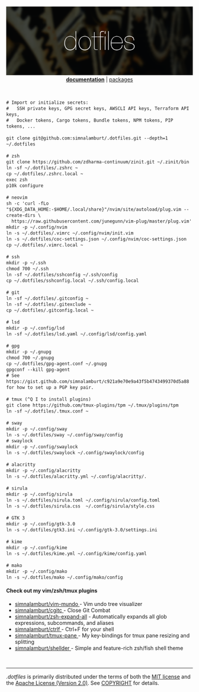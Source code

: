 <p align=center>
  <a href="https://github.com/simnalamburt">
    <img alt="dotfiles" src="https://raw.githubusercontent.com/simnalamburt/i/master/.dotfiles/logo.png">
  </a>
  <br>
  <b><a href="docs/">documentation</a></b> | <a href="packages/">packages</a>
</p>

&nbsp;

```shell
# Import or initialize secrets:
#   SSH private keys, GPG secret keys, AWSCLI API keys, Terraform API keys,
#   Docker tokens, Cargo tokens, Bundle tokens, NPM tokens, PIP tokens, ...

git clone git@github.com:simnalamburt/.dotfiles.git --depth=1 ~/.dotfiles

# zsh
git clone https://github.com/zdharma-continuum/zinit.git ~/.zinit/bin
ln -sf ~/.dotfiles/.zshrc ~
cp ~/.dotfiles/.zshrc.local ~
exec zsh
p10k configure

# neovim
sh -c 'curl -fLo "${XDG_DATA_HOME:-$HOME/.local/share}"/nvim/site/autoload/plug.vim --create-dirs \
  https://raw.githubusercontent.com/junegunn/vim-plug/master/plug.vim'
mkdir -p ~/.config/nvim
ln -s ~/.dotfiles/.vimrc ~/.config/nvim/init.vim
ln -s ~/.dotfiles/coc-settings.json ~/.config/nvim/coc-settings.json
cp ~/.dotfiles/.vimrc.local ~

# ssh
mkdir -p ~/.ssh
chmod 700 ~/.ssh
ln -sf ~/.dotfiles/sshconfig ~/.ssh/config
cp ~/.dotfiles/sshconfig.local ~/.ssh/config.local

# git
ln -sf ~/.dotfiles/.gitconfig ~
ln -sf ~/.dotfiles/.gitexclude ~
cp ~/.dotfiles/.gitconfig.local ~

# lsd
mkdir -p ~/.config/lsd
ln -sf ~/.dotfiles/lsd.yaml ~/.config/lsd/config.yaml

# gpg
mkdir -p ~/.gnupg
chmod 700 ~/.gnupg
cp ~/.dotfiles/gpg-agent.conf ~/.gnupg
gpgconf --kill gpg-agent
# See https://gist.github.com/simnalamburt/c921a9e70e9a43f5b4743499370d5a88 for how to set up a PGP key pair.

# tmux (^Q I to install plugins)
git clone https://github.com/tmux-plugins/tpm ~/.tmux/plugins/tpm
ln -sf ~/.dotfiles/.tmux.conf ~

# sway
mkdir -p ~/.config/sway
ln -s ~/.dotfiles/sway ~/.config/sway/config
# swaylock
mkdir -p ~/.config/swaylock
ln -s ~/.dotfiles/swaylock ~/.config/swaylock/config

# alacritty
mkdir -p ~/.config/alacritty
ln -s ~/.dotfiles/alacritty.yml ~/.config/alacritty/.

# sirula
mkdir -p ~/.config/sirula
ln -s ~/.dotfiles/sirula.toml ~/.config/sirula/config.toml
ln -s ~/.dotfiles/sirula.css  ~/.config/sirula/style.css

# GTK 3
mkdir -p ~/.config/gtk-3.0
ln -s ~/.dotfiles/gtk3.ini ~/.config/gtk-3.0/settings.ini

# kime
mkdir -p ~/.config/kime
ln -s ~/.dotfiles/kime.yml ~/.config/kime/config.yaml

# mako
mkdir -p ~/.config/mako
ln -s ~/.dotfiles/mako ~/.config/mako/config
```

#### Check out my vim/zsh/tmux plugins
- [simnalamburt/vim-mundo     ](https://github.com/simnalamburt/vim-mundo) - Vim undo tree visualizer
- [simnalamburt/cgitc         ](https://github.com/simnalamburt/cgitc) - Close Git Combat
- [simnalamburt/zsh-expand-all](https://github.com/simnalamburt/zsh-expand-all) - Automatically expands all glob expressions, subcommands, and aliases
- [simnalamburt/ctrlf         ](https://github.com/simnalamburt/ctrlf) - Ctrl+F for your shell
- [simnalamburt/tmux-pane     ](https://github.com/simnalamburt/tmux-pane) - My key-bindings for tmux pane resizing and splitting
- [simnalamburt/shellder      ](https://github.com/simnalamburt/shellder) - Simple and feature-rich zsh/fish shell theme

&nbsp;

--------
*.dotfiles* is primarily distributed under the terms of both the [MIT license]
and the [Apache License (Version 2.0)]. See [COPYRIGHT] for details.

[MIT license]: LICENSE-MIT
[Apache License (Version 2.0)]: LICENSE-APACHE
[COPYRIGHT]: COPYRIGHT
